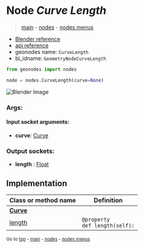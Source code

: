 # Node *Curve Length*

> [main](../index.md) - [nodes](nodes.md) - [nodes menus](nodes_menus.md)

- [Blender reference](https://docs.blender.org/manual/en/latest/modeling/geometry_nodes/curve/curve_length.html)
- [api reference](https://docs.blender.org/api/current/bpy.types.GeometryNodeCurveLength.html)
- geonodes name: `CurveLength`
- bl_idname: `GeometryNodeCurveLength`

```python
from geonodes import nodes

node = nodes.CurveLength(curve=None)
```

![Blender Image](https://docs.blender.org/manual/en/latest/_images/node-types_GeometryNodeCurveLength.webp)

### Args:

#### Input socket arguments:

- **curve**: [Curve](Curve.md)

### Output sockets:

- **length** : [Float](Float.md)

## Implementation

| Class or method name | Definition |
|----------------------|------------|
| **[Curve](Curve.md)** |
| [length](Curve.md#length-property) | `@property`<br> `def length(self):` |

<sub>Go to [top](#node-Curve-Length) - [main](../index.md) - [nodes](nodes.md) - [nodes menus](nodes_menus.md)</sub>

